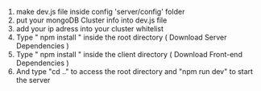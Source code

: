 1. make dev.js file inside config 'server/config' folder 
2. put your mongoDB Cluster info into dev.js file
3. add your ip adress into your cluster whitelist 
4. Type  " npm install " inside the root directory  ( Download Server Dependencies ) 
5. Type " npm install " inside the client directory ( Download Front-end Dependencies )
6. And type "cd .." to access the root directory and "npm run dev" to start the server
